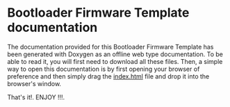 # Bootloader Firmware Template documentation

The documentation provided for this Bootloader Firmware Template has been generated with Doxygen as an offline web type
documentation. To be able to read it, you will first need to download all these files. Then, a simple way to open this
documentation is by first opening your browser of preference and then simply drag the
<a href=https://github.com/Mortrack/ETX_OTA_Protocol/blob/main/Custom_Bootloader_v0.4/Custom_Bootloader_Firmware/documentation/html/index.html>index.html</a>
file and drop it into the browser's window.

That's it!. ENJOY !!!.
